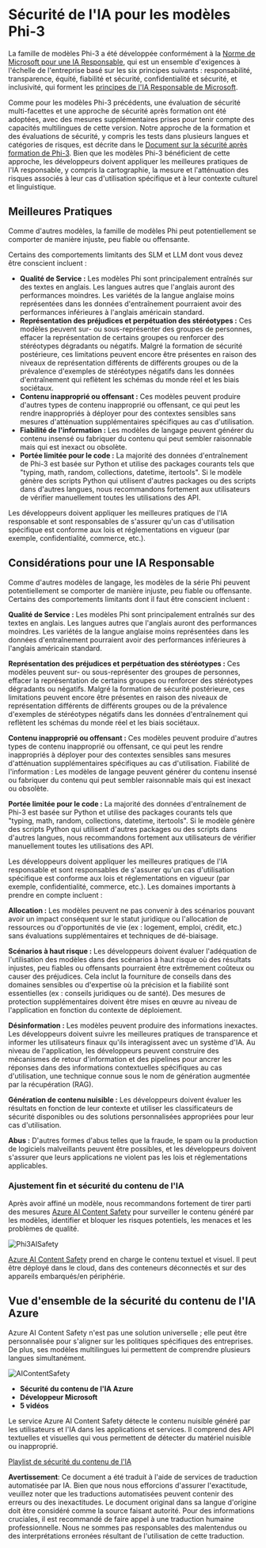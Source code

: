 # Sécurité de l'IA pour les modèles Phi-3

La famille de modèles Phi-3 a été développée conformément à la [Norme de Microsoft pour une IA Responsable](https://query.prod.cms.rt.microsoft.com/cms/api/am/binary/RE5cmFl), qui est un ensemble d'exigences à l'échelle de l'entreprise basé sur les six principes suivants : responsabilité, transparence, équité, fiabilité et sécurité, confidentialité et sécurité, et inclusivité, qui forment les [principes de l'IA Responsable de Microsoft](https://www.microsoft.com/ai/responsible-ai).

Comme pour les modèles Phi-3 précédents, une évaluation de sécurité multi-facettes et une approche de sécurité après formation ont été adoptées, avec des mesures supplémentaires prises pour tenir compte des capacités multilingues de cette version. Notre approche de la formation et des évaluations de sécurité, y compris les tests dans plusieurs langues et catégories de risques, est décrite dans le [Document sur la sécurité après formation de Phi-3](https://arxiv.org/abs/2407.13833). Bien que les modèles Phi-3 bénéficient de cette approche, les développeurs doivent appliquer les meilleures pratiques de l'IA responsable, y compris la cartographie, la mesure et l'atténuation des risques associés à leur cas d'utilisation spécifique et à leur contexte culturel et linguistique.

## Meilleures Pratiques

Comme d'autres modèles, la famille de modèles Phi peut potentiellement se comporter de manière injuste, peu fiable ou offensante.

Certains des comportements limitants des SLM et LLM dont vous devez être conscient incluent :

- **Qualité de Service :** Les modèles Phi sont principalement entraînés sur des textes en anglais. Les langues autres que l'anglais auront des performances moindres. Les variétés de la langue anglaise moins représentées dans les données d'entraînement pourraient avoir des performances inférieures à l'anglais américain standard.
- **Représentation des préjudices et perpétuation des stéréotypes :** Ces modèles peuvent sur- ou sous-représenter des groupes de personnes, effacer la représentation de certains groupes ou renforcer des stéréotypes dégradants ou négatifs. Malgré la formation de sécurité postérieure, ces limitations peuvent encore être présentes en raison des niveaux de représentation différents de différents groupes ou de la prévalence d'exemples de stéréotypes négatifs dans les données d'entraînement qui reflètent les schémas du monde réel et les biais sociétaux.
- **Contenu inapproprié ou offensant :** Ces modèles peuvent produire d'autres types de contenu inapproprié ou offensant, ce qui peut les rendre inappropriés à déployer pour des contextes sensibles sans mesures d'atténuation supplémentaires spécifiques au cas d'utilisation.
- **Fiabilité de l'information :** Les modèles de langage peuvent générer du contenu insensé ou fabriquer du contenu qui peut sembler raisonnable mais qui est inexact ou obsolète.
- **Portée limitée pour le code :** La majorité des données d'entraînement de Phi-3 est basée sur Python et utilise des packages courants tels que "typing, math, random, collections, datetime, itertools". Si le modèle génère des scripts Python qui utilisent d'autres packages ou des scripts dans d'autres langues, nous recommandons fortement aux utilisateurs de vérifier manuellement toutes les utilisations des API.

Les développeurs doivent appliquer les meilleures pratiques de l'IA responsable et sont responsables de s'assurer qu'un cas d'utilisation spécifique est conforme aux lois et réglementations en vigueur (par exemple, confidentialité, commerce, etc.).

## Considérations pour une IA Responsable

Comme d'autres modèles de langage, les modèles de la série Phi peuvent potentiellement se comporter de manière injuste, peu fiable ou offensante. Certains des comportements limitants dont il faut être conscient incluent :

**Qualité de Service :** Les modèles Phi sont principalement entraînés sur des textes en anglais. Les langues autres que l'anglais auront des performances moindres. Les variétés de la langue anglaise moins représentées dans les données d'entraînement pourraient avoir des performances inférieures à l'anglais américain standard.

**Représentation des préjudices et perpétuation des stéréotypes :** Ces modèles peuvent sur- ou sous-représenter des groupes de personnes, effacer la représentation de certains groupes ou renforcer des stéréotypes dégradants ou négatifs. Malgré la formation de sécurité postérieure, ces limitations peuvent encore être présentes en raison des niveaux de représentation différents de différents groupes ou de la prévalence d'exemples de stéréotypes négatifs dans les données d'entraînement qui reflètent les schémas du monde réel et les biais sociétaux.

**Contenu inapproprié ou offensant :** Ces modèles peuvent produire d'autres types de contenu inapproprié ou offensant, ce qui peut les rendre inappropriés à déployer pour des contextes sensibles sans mesures d'atténuation supplémentaires spécifiques au cas d'utilisation. Fiabilité de l'information : Les modèles de langage peuvent générer du contenu insensé ou fabriquer du contenu qui peut sembler raisonnable mais qui est inexact ou obsolète.

**Portée limitée pour le code :** La majorité des données d'entraînement de Phi-3 est basée sur Python et utilise des packages courants tels que "typing, math, random, collections, datetime, itertools". Si le modèle génère des scripts Python qui utilisent d'autres packages ou des scripts dans d'autres langues, nous recommandons fortement aux utilisateurs de vérifier manuellement toutes les utilisations des API.

Les développeurs doivent appliquer les meilleures pratiques de l'IA responsable et sont responsables de s'assurer qu'un cas d'utilisation spécifique est conforme aux lois et réglementations en vigueur (par exemple, confidentialité, commerce, etc.). Les domaines importants à prendre en compte incluent :

**Allocation :** Les modèles peuvent ne pas convenir à des scénarios pouvant avoir un impact conséquent sur le statut juridique ou l'allocation de ressources ou d'opportunités de vie (ex : logement, emploi, crédit, etc.) sans évaluations supplémentaires et techniques de dé-biaisage.

**Scénarios à haut risque :** Les développeurs doivent évaluer l'adéquation de l'utilisation des modèles dans des scénarios à haut risque où des résultats injustes, peu fiables ou offensants pourraient être extrêmement coûteux ou causer des préjudices. Cela inclut la fourniture de conseils dans des domaines sensibles ou d'expertise où la précision et la fiabilité sont essentielles (ex : conseils juridiques ou de santé). Des mesures de protection supplémentaires doivent être mises en œuvre au niveau de l'application en fonction du contexte de déploiement.

**Désinformation :** Les modèles peuvent produire des informations inexactes. Les développeurs doivent suivre les meilleures pratiques de transparence et informer les utilisateurs finaux qu'ils interagissent avec un système d'IA. Au niveau de l'application, les développeurs peuvent construire des mécanismes de retour d'information et des pipelines pour ancrer les réponses dans des informations contextuelles spécifiques au cas d'utilisation, une technique connue sous le nom de génération augmentée par la récupération (RAG).

**Génération de contenu nuisible :** Les développeurs doivent évaluer les résultats en fonction de leur contexte et utiliser les classificateurs de sécurité disponibles ou des solutions personnalisées appropriées pour leur cas d'utilisation.

**Abus :** D'autres formes d'abus telles que la fraude, le spam ou la production de logiciels malveillants peuvent être possibles, et les développeurs doivent s'assurer que leurs applications ne violent pas les lois et réglementations applicables.

### Ajustement fin et sécurité du contenu de l'IA

Après avoir affiné un modèle, nous recommandons fortement de tirer parti des mesures [Azure AI Content Safety](https://learn.microsoft.com/azure/ai-services/content-safety/overview) pour surveiller le contenu généré par les modèles, identifier et bloquer les risques potentiels, les menaces et les problèmes de qualité.

![Phi3AISafety](../../../../translated_images/phi3aisafety.dc76a5bdb07ffc178e8e6d6be94d55a847ad1477d379bc28055823c777e3b06f.fr.png)

[Azure AI Content Safety](https://learn.microsoft.com/azure/ai-services/content-safety/overview) prend en charge le contenu textuel et visuel. Il peut être déployé dans le cloud, dans des conteneurs déconnectés et sur des appareils embarqués/en périphérie.

## Vue d'ensemble de la sécurité du contenu de l'IA Azure

Azure AI Content Safety n'est pas une solution universelle ; elle peut être personnalisée pour s'aligner sur les politiques spécifiques des entreprises. De plus, ses modèles multilingues lui permettent de comprendre plusieurs langues simultanément.

![AIContentSafety](../../../../translated_images/AIcontentsafety.2319fe2f8154f2594e16643d4a4696100b7bb74af96b7a82b8f3327618d81122.fr.png)

- **Sécurité du contenu de l'IA Azure**
- **Développeur Microsoft**
- **5 vidéos**

Le service Azure AI Content Safety détecte le contenu nuisible généré par les utilisateurs et l'IA dans les applications et services. Il comprend des API textuelles et visuelles qui vous permettent de détecter du matériel nuisible ou inapproprié.

[Playlist de sécurité du contenu de l'IA](https://www.youtube.com/playlist?list=PLlrxD0HtieHjaQ9bJjyp1T7FeCbmVcPkQ)

**Avertissement**:
Ce document a été traduit à l'aide de services de traduction automatisée par IA. Bien que nous nous efforcions d'assurer l'exactitude, veuillez noter que les traductions automatisées peuvent contenir des erreurs ou des inexactitudes. Le document original dans sa langue d'origine doit être considéré comme la source faisant autorité. Pour des informations cruciales, il est recommandé de faire appel à une traduction humaine professionnelle. Nous ne sommes pas responsables des malentendus ou des interprétations erronées résultant de l'utilisation de cette traduction.